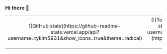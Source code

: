 ### Hi there 👋
<table>
<tr>
<td align="center">
![GitHub stats](https://github-readme-stats.vercel.app/api?username=tykim5931&show_icons=true&theme=radical)

</td>
<td align="center">
[![Top Langs](https://github-readme-stats.vercel.app/api/top-langs/?username=tykim5931&layout=compact)](https://github.com/tykim593/github-readme-stats)

</td>
</tr>
</table>

<!--
**tykim5931/tykim5931** is a ✨ _special_ ✨ repository because its `README.md` (this file) appears on your GitHub profile.

Here are some ideas to get you started:

- 🔭 I’m currently working on ...
- 🌱 I’m currently learning ...
- 👯 I’m looking to collaborate on ...
- 🤔 I’m looking for help with ...
- 💬 Ask me about ...
- 📫 How to reach me: ...
- 😄 Pronouns: ...
- ⚡ Fun fact: ...
-->

